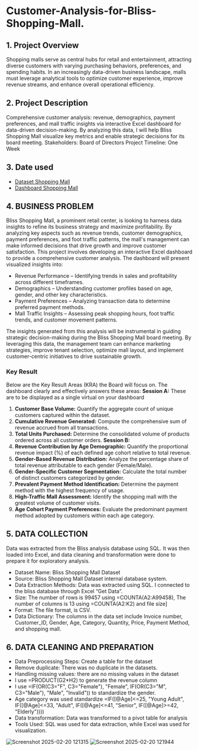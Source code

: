 # Customer-Analysis-for-Bliss-Shopping-Mall.
## 1.	Project Overview
Shopping malls serve as central hubs for retail and entertainment, attracting diverse customers with varying purchasing behaviors, preferences, and spending habits. In an increasingly data-driven business landscape, malls must leverage analytical tools to optimize customer experience, improve revenue streams, and enhance overall operational efficiency.
## 2. Project Description
Comprehensive customer analysis: revenue, demographics, payment preferences, and mall traffic insights via interactive Excel dashboard for data-driven decision-making. 
By analyzing this data, I will help Bliss Shopping Mall visualize key metrics and enable strategic decisions for its board meeting. 
Stakeholders: Board of Directors
Project Timeline: One Week
## 3. Date used
- <a href="https://github.com/thekelvini/Customer-Analysis-for-Bliss-Shopping-Mall./blob/main/Dataset_Shopping%20Mall.xlsx"> Dataset Shopping Mall</a>
- <a href="https://github.com/thekelvini/Customer-Analysis-for-Bliss-Shopping-Mall./blob/main/Dataset_Shopping%20Mall.xlsx"> Dashboard Shopping Mall</a>
## 4. BUSINESS PROBLEM 
Bliss Shopping Mall, a prominent retail center, is looking to harness data insights to refine its business strategy and maximize profitability. By analyzing key aspects such as revenue trends, customer demographics, payment preferences, and foot traffic patterns, the mall's management can make informed decisions that drive growth and improve customer satisfaction.
This project involves developing an interactive Excel dashboard to provide a comprehensive customer analysis. The dashboard will present visualized insights into:
- Revenue Performance – Identifying trends in sales and profitability across different timeframes.
- Demographics – Understanding customer profiles based on age, gender, and other key characteristics.
- Payment Preferences – Analyzing transaction data to determine preferred payment methods.
- Mall Traffic Insights – Assessing peak shopping hours, foot traffic trends, and customer movement patterns.
  
The insights generated from this analysis will be instrumental in guiding strategic decision-making during the Bliss Shopping Mall board meeting. By leveraging this data, the management team can enhance marketing strategies, improve tenant selection, optimize mall layout, and implement customer-centric initiatives to drive sustainable growth.

### Key Result
Below are the Key Result Areas (KRA) the Board will focus on. The dashboard clearly and effectively answers these areas:
**Session A:** 
These are to be displayed as a single virtual on your dashboard
1.	**Customer Base Volume:** Quantify the aggregate count of unique customers captured within the dataset.
2.	**Cumulative Revenue Generated:** Compute the comprehensive sum of revenue accrued from all transactions.
3.	**Total Units Purchased:** Determine the consolidated volume of products ordered across all customer orders.
**Session B:**
1.	**Revenue Contribution by Age Demographic:** Quantify the proportional revenue impact (%) of each defined age cohort relative to total revenue.
2.	**Gender-Based Revenue Distribution:** Analyze the percentage share of total revenue attributable to each gender (Female/Male).
3.	**Gender-Specific Customer Segmentation:** Calculate the total number of distinct customers categorized by gender.
4.	**Prevalent Payment Method Identification:** Determine the payment method with the highest frequency of usage.
5.	**High-Traffic Mall Assessment:** Identify the shopping mall with the greatest volume of customer visits.
6.	**Age Cohort Payment Preferences:** Evaluate the predominant payment method adopted by customers within each age category.

## 5.	DATA COLLECTION 
Data was extracted from the Bliss analysis database using SQL. It was then loaded into Excel, and data cleaning and transformation were done to prepare it for exploratory analysis. 
- Dataset Name: Bliss Shopping Mall Dataset
- Source: Bliss Shopping Mall Dataset internal database system.
- Data Extraction Methods: Data was extracted using SQL. I connected to the bliss database through Excel “Get Data”. 
- Size: The number of rows is 99457 using =COUNTA(A2:A99458), The number of columns is 13 using =COUNTA(A2:K2) and file size]
- Format: The file format, is CSV.
- Data Dictionary: The columns in the data set include Invoice number, Customer_ID, Gender, Age, Category, Quantity, Price, Payment Method, and shopping mall.

## 6.	DATA CLEANING AND PREPARATION
- Data Preprocessing Steps: Create a table for the dataset
- Remove duplicate: There was no duplicate in the datasets.
- Handling missing values: there are no missing values in the dataset
- I use =PRODUCT(G2*H2) to generate the revenue column
- I use =IF(OR(C3="F", C3="Female"), "Female", IF(OR(C3="M", C3="Male"), "Male", "Invalid")) to standardize the gender.
- Age category was used standardize =IF([@Age]<=25, "Young Adult", IF([@Age]<=33, "Adult", IF([@Age]<=41, "Senior", IF([@Age]>=42, "Elderly"))))
- Data transformation: Data was transformed to a pivot table for analysis 
- Tools Used: SQL was used for data extraction, while Excel was used for visualization.

![Screenshot 2025-02-20 121315](https://github.com/user-attachments/assets/fe300d7f-4579-43ec-87d6-16cd97d3afd7)
![Screenshot 2025-02-20 121944](https://github.com/user-attachments/assets/57fd6391-d292-4c43-9be0-51fe3b80f105)

